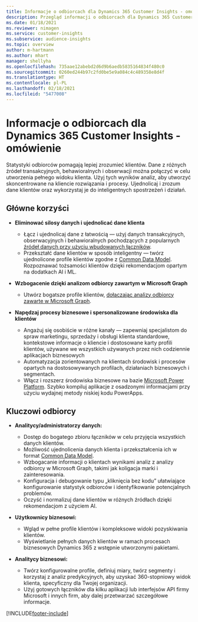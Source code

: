 ```yaml
---
title: Informacje o odbiorcach dla Dynamics 365 Customer Insights - omówienie
description: Przegląd informacji o odbiorcach dla Dynamics 365 Customer Insights.
ms.date: 01/18/2021
ms.reviewer: nimagen
ms.service: customer-insights
ms.subservice: audience-insights
ms.topic: overview
author: m-hartmann
ms.author: mhart
manager: shellyha
ms.openlocfilehash: 735aae12abebd2d6d9b6aedb5835164834f480c0
ms.sourcegitcommit: 0260ed244b97c2fd0be5e9a084c4c489358e8d4f
ms.translationtype: HT
ms.contentlocale: pl-PL
ms.lasthandoff: 02/18/2021
ms.locfileid: "5477008"
---
```

# <a name="audience-insights-for-dynamics-365-customer-insights-overview"></a>Informacje o odbiorcach dla Dynamics 365 Customer Insights - omówienie

Statystyki odbiorców pomagają lepiej zrozumieć klientów. Dane z różnych źródeł transakcyjnych, behawioralnych i obserwacji można połączyć w celu utworzenia pełnego widoku klienta. Użyj tych wyników analiz, aby utworzyć skoncentrowane na kliencie rozwiązania i procesy. Ujednolicaj i zrozum dane klientów oraz wykorzystaj je do inteligentnych spostrzeżeń i działań.

## <a name="main-benefits"></a>Główne korzyści 

- **Eliminować silosy danych i ujednolicać dane klienta**

  - Łącz i ujednolicaj dane z łatwością — użyj danych transakcyjnych, obserwacyjnych i behawioralnych pochodzących z popularnych [źródeł danych przy użyciu wbudowanych łączników](data-sources.md).
  - Przekształć dane klientów w sposób inteligentny — twórz ujednolicone profile klientów zgodne z [Common Data Model](https://docs.microsoft.com/common-data-model/). Rozpoznawać tożsamości klientów dzięki rekomendacjom opartym na dodatkach AI i ML.

- **Wzbogacenie dzięki analizom odbiorcy zawartym w Microsoft Graph**

  - Utwórz bogatsze profile klientów, [dołączając analizy odbiorcy zawarte w Microsoft Graph](enrichment-microsoft-graph.md).  

- **Napędzaj procesy biznesowe i spersonalizowane środowiska dla klientów**

  - Angażuj się osobiście w różne kanały — zapewniaj specjalistom do spraw marketingu, sprzedaży i obsługi klienta standardowe, kontekstowe informacje o kliencie i dostosowane karty profili klientów, używane we wszystkich używanych przez nich codziennie aplikacjach biznesowych
  - Automatyzacja zorientowanych na klientach środowisk i procesów opartych na dostosowywanych profilach, działaniach biznesowych i segmentach.
  - Włącz i rozszerz środowiska biznesowe na bazie [Microsoft Power Platform](https://powerplatform.microsoft.com/). Szybko kompiluj aplikacje z osadzonymi informacjami przy użyciu wydajnej metody niskiej kodu PowerApps.  

## <a name="key-audiences"></a>Kluczowi odbiorcy

- **Analitycy/administratorzy danych:**

  - Dostęp do bogatego zbioru łączników w celu przyjęcia wszystkich danych klientów.
  - Możliwość ujednolicenia danych klienta i przekształcenia ich w format [Common Data Model](https://docs.microsoft.com/common-data-model/).
  - Wzbogacanie informacji o klientach wynikami analiz z analizy odbiorcy w Microsoft Graph, takimi jak koligacja marki i zainteresowania.
  - Konfiguracja i debugowanie typu „kliknięcia bez kodu” ułatwiające konfigurowanie statystyk odbiorców i identyfikowanie potencjalnych problemów.
  - Oczyść i normalizuj dane klientów w różnych źródłach dzięki rekomendacjom z użyciem AI.  

- **Użytkownicy biznesowi:**

  - Wgląd w pełne profile klientów i kompleksowe widoki pozyskiwania klientów.
  - Wyświetlanie pełnych danych klientów w ramach procesach biznesowych Dynamics 365 z wstępnie utworzonymi pakietami.

- **Analitycy biznesowi:**

  - Twórz konfigurowalne profile, definiuj miary, twórz segmenty i korzystaj z analiz predykcyjnych, aby uzyskać 360-stopniowy widok klienta, specyficzny dla Twojej organizacji.  
  - Użyj gotowych łączników dla kilku aplikacji lub interfejsów API firmy Microsoft i innych firm, aby dalej przetwarzać szczegółowe informacje.


[!INCLUDE[footer-include](../includes/footer-banner.md)]